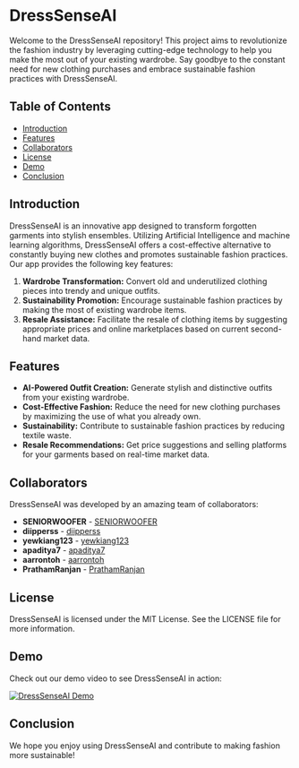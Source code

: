 # DressSenseAI

Welcome to the DressSenseAI repository! This project aims to revolutionize the fashion industry by leveraging cutting-edge technology to help you make the most out of your existing wardrobe. Say goodbye to the constant need for new clothing purchases and embrace sustainable fashion practices with DressSenseAI.

## Table of Contents

- [Introduction](#introduction)
- [Features](#features)
- [Collaborators](#collaborators)
- [License](#license)
- [Demo](#demo)
- [Conclusion](#conclusion)

## Introduction

DressSenseAI is an innovative app designed to transform forgotten garments into stylish ensembles. Utilizing Artificial Intelligence and machine learning algorithms, DressSenseAI offers a cost-effective alternative to constantly buying new clothes and promotes sustainable fashion practices. Our app provides the following key features:

1. **Wardrobe Transformation:** Convert old and underutilized clothing pieces into trendy and unique outfits.
2. **Sustainability Promotion:** Encourage sustainable fashion practices by making the most of existing wardrobe items.
3. **Resale Assistance:** Facilitate the resale of clothing items by suggesting appropriate prices and online marketplaces based on current second-hand market data.

## Features

- **AI-Powered Outfit Creation:** Generate stylish and distinctive outfits from your existing wardrobe.
- **Cost-Effective Fashion:** Reduce the need for new clothing purchases by maximizing the use of what you already own.
- **Sustainability:** Contribute to sustainable fashion practices by reducing textile waste.
- **Resale Recommendations:** Get price suggestions and selling platforms for your garments based on real-time market data.

## Collaborators

DressSenseAI was developed by an amazing team of collaborators:

- **SENIORWOOFER** - [SENIORWOOFER](https://github.com/SENIORWOOFER)
- **diipperss** - [diipperss](https://github.com/diipperss)
- **yewkiang123** - [yewkiang123](https://github.com/yewkiang123)
- **apaditya7** - [apaditya7](https://github.com/apaditya7)
- **aarrontoh** - [aarrontoh](https://github.com/aarrontoh)
- **PrathamRanjan** - [PrathamRanjan](https://github.com/PrathamRanjan)


## License

DressSenseAI is licensed under the MIT License. See the LICENSE file for more information.

## Demo

Check out our demo video to see DressSenseAI in action:

[![DressSenseAI Demo](https://img.youtube.com/vi/raq6prdYOvs/0.jpg)](https://www.youtube.com/watch?v=raq6prdYOvs)

## Conclusion

We hope you enjoy using DressSenseAI and contribute to making fashion more sustainable!
